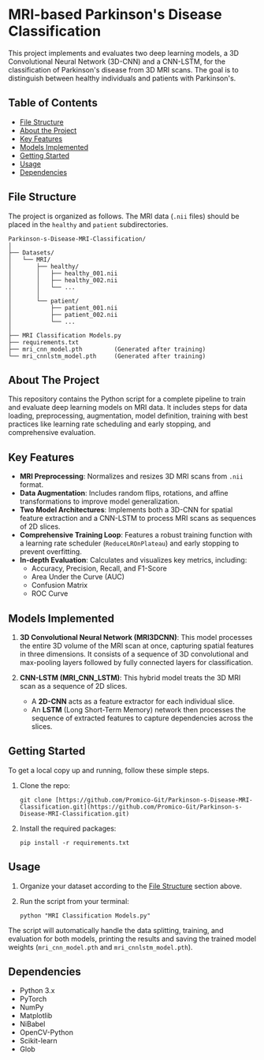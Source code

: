 # MRI-based Parkinson's Disease Classification


This project implements and evaluates two deep learning models, a 3D Convolutional Neural Network (3D-CNN) and a CNN-LSTM, for the classification of Parkinson's disease from 3D MRI scans. The goal is to distinguish between healthy individuals and patients with Parkinson's.

## Table of Contents

* [File Structure](#file-structure)
* [About the Project](#about-the-project)
* [Key Features](#key-features)
* [Models Implemented](#models-implemented)
* [Getting Started](#getting-started)
* [Usage](#usage)
* [Dependencies](#dependencies)

## File Structure

The project is organized as follows. The MRI data (`.nii` files) should be placed in the `healthy` and `patient` subdirectories.

```
Parkinson-s-Disease-MRI-Classification/
│
├── Datasets/
│   └── MRI/
│       ├── healthy/
│       │   ├── healthy_001.nii
│       │   ├── healthy_002.nii
│       │   └── ...
│       │
│       └── patient/
│           ├── patient_001.nii
│           ├── patient_002.nii
│           └── ...
│
├── MRI Classification Models.py
├── requirements.txt
├── mri_cnn_model.pth         (Generated after training)
└── mri_cnnlstm_model.pth     (Generated after training)
```

## About The Project

This repository contains the Python script for a complete pipeline to train and evaluate deep learning models on MRI data. It includes steps for data loading, preprocessing, augmentation, model definition, training with best practices like learning rate scheduling and early stopping, and comprehensive evaluation.

## Key Features

* **MRI Preprocessing**: Normalizes and resizes 3D MRI scans from `.nii` format.
* **Data Augmentation**: Includes random flips, rotations, and affine transformations to improve model generalization.
* **Two Model Architectures**: Implements both a 3D-CNN for spatial feature extraction and a CNN-LSTM to process MRI scans as sequences of 2D slices.
* **Comprehensive Training Loop**: Features a robust training function with a learning rate scheduler (`ReduceLROnPlateau`) and early stopping to prevent overfitting.
* **In-depth Evaluation**: Calculates and visualizes key metrics, including:
  * Accuracy, Precision, Recall, and F1-Score
  * Area Under the Curve (AUC)
  * Confusion Matrix
  * ROC Curve

## Models Implemented

1. **3D Convolutional Neural Network (MRI3DCNN)**: This model processes the entire 3D volume of the MRI scan at once, capturing spatial features in three dimensions. It consists of a sequence of 3D convolutional and max-pooling layers followed by fully connected layers for classification.

2. **CNN-LSTM (MRI_CNN_LSTM)**: This hybrid model treats the 3D MRI scan as a sequence of 2D slices.
   * A **2D-CNN** acts as a feature extractor for each individual slice.
   * An **LSTM** (Long Short-Term Memory) network then processes the sequence of extracted features to capture dependencies across the slices.

## Getting Started

To get a local copy up and running, follow these simple steps.

1. Clone the repo:
   ```
   git clone [https://github.com/Promico-Git/Parkinson-s-Disease-MRI-Classification.git](https://github.com/Promico-Git/Parkinson-s-Disease-MRI-Classification.git)
   ```

2. Install the required packages:
   ```
   pip install -r requirements.txt
   ```

## Usage

1. Organize your dataset according to the [File Structure](#file-structure) section above.

2. Run the script from your terminal:
   ```
   python "MRI Classification Models.py"
   ```
The script will automatically handle the data splitting, training, and evaluation for both models, printing the results and saving the trained model weights (`mri_cnn_model.pth` and `mri_cnnlstm_model.pth`).

## Dependencies

* Python 3.x
* PyTorch
* NumPy
* Matplotlib
* NiBabel
* OpenCV-Python
* Scikit-learn
* Glob
